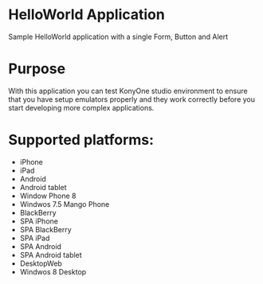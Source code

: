 HelloWorld Application
=======================

Sample HelloWorld application with a single Form, Button and Alert


# Purpose
With this application you can test KonyOne studio environment to ensure that you have setup emulators properly and they work correctly before you start developing more complex applications.

# Supported platforms:
* iPhone
* iPad
* Android
* Android tablet
* Window Phone 8
* Windwos 7.5 Mango Phone
* BlackBerry
* SPA iPhone
* SPA BlackBerry
* SPA iPad
* SPA Android
* SPA Android tablet
* DesktopWeb
* Windwos 8 Desktop
